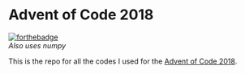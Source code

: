 # Advent of Code 2018

[![forthebadge](https://forthebadge.com/images/badges/made-with-python.svg)](https://forthebadge.com)  
*Also uses numpy*

This is the repo for all the codes I used for the [Advent of Code 2018](//adventofcode.com/2018/ "Advent of Code 2018").

